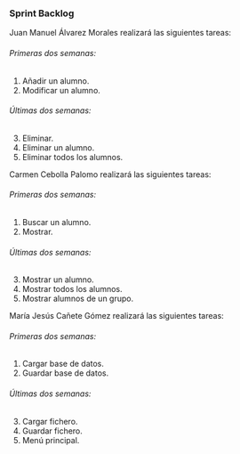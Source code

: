 
### Sprint Backlog

Juan Manuel Álvarez Morales realizará las siguientes tareas:
###### Primeras dos semanas:
  1. Añadir un alumno.
  2. Modificar un alumno.
###### Últimas dos semanas:
  3. Eliminar.
  4. Eliminar un alumno.
  5. Eliminar todos los alumnos.

Carmen Cebolla Palomo realizará las siguientes tareas:
###### Primeras dos semanas:
1. Buscar un alumno.
2. Mostrar.
###### Últimas dos semanas:
3. Mostrar un alumno.
4. Mostrar todos los alumnos.
5. Mostrar alumnos de un grupo.

María Jesús Cañete Gómez realizará las siguientes tareas:
###### Primeras dos semanas:
1. Cargar base de datos.
2. Guardar base de datos.
###### Últimas dos semanas:
3. Cargar fichero.
4. Guardar fichero.
5. Menú principal.
